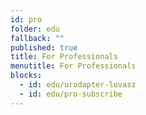 ```yaml
---
id: pro
folder: edu
fallback: ""
published: true
title: For Professionals
menutitle: For Professionals
blocks:
  - id: edu/urodapter-lovasz
  - id: edu/pro-subscribe
---
```

